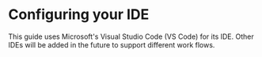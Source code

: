 # Configuring your IDE

This guide uses Microsoft's Visual Studio Code (VS Code) for its IDE. Other IDEs will be added in the future to support different work flows.



###
